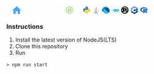 <div style="height: 20px;width: 360px; display: flex; flex-direction: row; justify-content: space-between; margin-bottom: 10px; padding-left: 10px">

<a href="https://github.com/EliudArudo/CLI-Practice/tree/master/" style="outline: none;" rel="some text">
    <img style="height: 100%; width: auto; margin-left: 5px;" src="readme-images/home.png"/>
  </a>

<div style="height: 20px; display: flex; flex-direction: row; margin-bottom: 10px; padding-left: 10px">
  <a style="margin-right: 20px;" href="https://github.com/EliudArudo/CLI-Practice/tree/master/src/lib/nodejs" style="outline: none;" rel="some text">
    <img style="height: 20px; width: auto; margin-left: 5px;" src="readme-images/nodejs.png"/>
  </a>

  <a href="https://github.com/EliudArudo/CLI-Practice/tree/master/src/lib/python" style="outline: none;" rel="some text">
    <img style="height: 20px; width: auto; margin-left: 5px;" src="readme-images/python.png"/>
  </a>
  
   <a href="https://github.com/EliudArudo/CLI-Practice/tree/master/src/lib/java" style="outline: none;" rel="some text">
    <img style="height: 100%; width: auto; margin-left: 5px;" src="readme-images/java.png"/>
  </a>

  <a href="https://github.com/EliudArudo/CLI-Practice/tree/master/src/lib/dart" style="outline: none;" rel="some text">
    <img style="height: 100%; width: auto; margin-left: 5px;" src="readme-images/dart.png"/>
  </a>

  <a href="https://github.com/EliudArudo/CLI-Practice/tree/master/src/lib/go" style="outline: none;" rel="some text">
    <img style="height: 100%; width: auto; margin-left: 5px;" src="readme-images/go.png"/>
  </a>

  <a href="https://github.com/EliudArudo/CLI-Practice/tree/master/src/lib/rust" style="outline: none;" rel="some text">
    <img style="height: 100%; width: auto; margin-left: 5px;" src="readme-images/rust.png"/>
  </a>

  <a href="https://github.com/EliudArudo/CLI-Practice/tree/master/src/lib/c++" style="outline: none;" rel="some text">
    <img style="height: 100%; width: auto; margin-left: 5px;" src="readme-images/cpp.png"/>
  </a>

  <a href="https://github.com/EliudArudo/CLI-Practice/tree/master/src/lib/r" style="outline: none;" rel="some text">
    <img style="height: 100%; width: auto; margin-left: 5px;" src="readme-images/r.png"/>
  </a>
</div>

</div>

### Instructions
1. Install the latest version of NodeJS(LTS)
2. Clone this repository
3. Run
```
> npm run start
```
